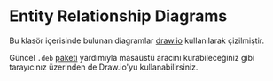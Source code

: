 # Entity Relationship Diagrams

Bu klasör içerisinde bulunan diagramlar [draw.io](https://draw.io) kullanılarak çizilmiştir.

Güncel `.deb` [paketi](https://github.com/jgraph/drawio-desktop/releases/download/v9.3.1/draw.io-amd64-9.3.1.deb) yardımıyla masaüstü aracını kurabileceğiniz gibi tarayıcınız üzerinden de Draw.io'yu kullanabilirsiniz.
 